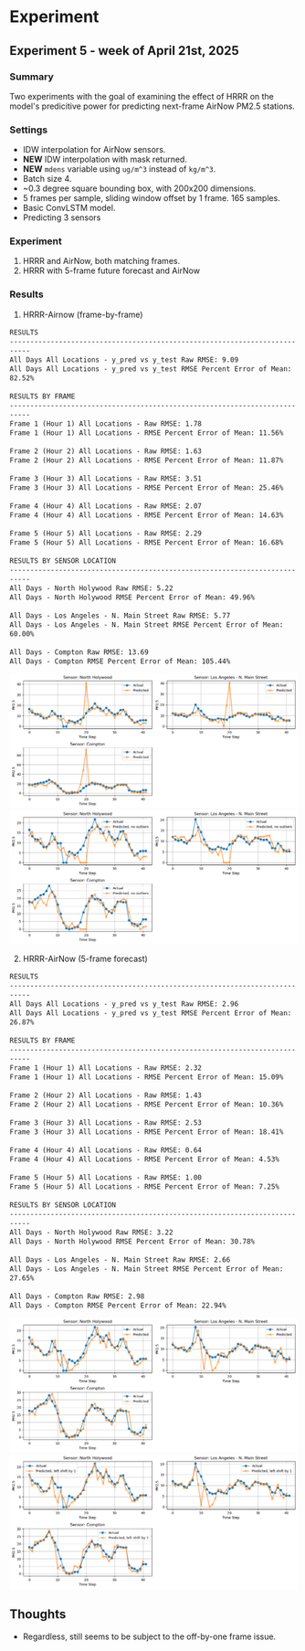 # Experiment
## Experiment 5 - week of April 21st, 2025
### Summary
Two experiments with the goal of examining the effect of HRRR on the model's predicitive power for predicting next-frame AirNow PM2.5 stations.
### Settings
- IDW interpolation for AirNow sensors.
- **NEW** IDW interpolation with mask returned.
- **NEW** `mdens` variable using `ug/m^3` instead of `kg/m^3`.
- Batch size 4.
- ~0.3 degree square bounding box, with 200x200 dimensions.
- 5 frames per sample, sliding window offset by 1 frame. 165 samples.
- Basic ConvLSTM model.
- Predicting 3 sensors
### Experiment
1. HRRR and AirNow, both matching frames.
2. HRRR with 5-frame future forecast and AirNow
### Results
1. HRRR-Airnow (frame-by-frame)
```
RESULTS
---------------------------------------------------------------------------
All Days All Locations - y_pred vs y_test Raw RMSE: 9.09
All Days All Locations - y_pred vs y_test RMSE Percent Error of Mean: 82.52%

RESULTS BY FRAME
---------------------------------------------------------------------------
Frame 1 (Hour 1) All Locations - Raw RMSE: 1.78
Frame 1 (Hour 1) All Locations - RMSE Percent Error of Mean: 11.56%

Frame 2 (Hour 2) All Locations - Raw RMSE: 1.63
Frame 2 (Hour 2) All Locations - RMSE Percent Error of Mean: 11.87%

Frame 3 (Hour 3) All Locations - Raw RMSE: 3.51
Frame 3 (Hour 3) All Locations - RMSE Percent Error of Mean: 25.46%

Frame 4 (Hour 4) All Locations - Raw RMSE: 2.07
Frame 4 (Hour 4) All Locations - RMSE Percent Error of Mean: 14.63%

Frame 5 (Hour 5) All Locations - Raw RMSE: 2.29
Frame 5 (Hour 5) All Locations - RMSE Percent Error of Mean: 16.68%

RESULTS BY SENSOR LOCATION
---------------------------------------------------------------------------
All Days - North Holywood Raw RMSE: 5.22
All Days - North Holywood RMSE Percent Error of Mean: 49.96%

All Days - Los Angeles - N. Main Street Raw RMSE: 5.77
All Days - Los Angeles - N. Main Street RMSE Percent Error of Mean: 60.00%

All Days - Compton Raw RMSE: 13.69
All Days - Compton RMSE Percent Error of Mean: 105.44%
```
![](exp_05_a_01.png)
![](exp_05_a_02.png)

2. HRRR-AirNow (5-frame forecast)
```
RESULTS
---------------------------------------------------------------------------
All Days All Locations - y_pred vs y_test Raw RMSE: 2.96
All Days All Locations - y_pred vs y_test RMSE Percent Error of Mean: 26.87%

RESULTS BY FRAME
---------------------------------------------------------------------------
Frame 1 (Hour 1) All Locations - Raw RMSE: 2.32
Frame 1 (Hour 1) All Locations - RMSE Percent Error of Mean: 15.09%

Frame 2 (Hour 2) All Locations - Raw RMSE: 1.43
Frame 2 (Hour 2) All Locations - RMSE Percent Error of Mean: 10.36%

Frame 3 (Hour 3) All Locations - Raw RMSE: 2.53
Frame 3 (Hour 3) All Locations - RMSE Percent Error of Mean: 18.41%

Frame 4 (Hour 4) All Locations - Raw RMSE: 0.64
Frame 4 (Hour 4) All Locations - RMSE Percent Error of Mean: 4.53%

Frame 5 (Hour 5) All Locations - Raw RMSE: 1.00
Frame 5 (Hour 5) All Locations - RMSE Percent Error of Mean: 7.25%

RESULTS BY SENSOR LOCATION
---------------------------------------------------------------------------
All Days - North Holywood Raw RMSE: 3.22
All Days - North Holywood RMSE Percent Error of Mean: 30.78%

All Days - Los Angeles - N. Main Street Raw RMSE: 2.66
All Days - Los Angeles - N. Main Street RMSE Percent Error of Mean: 27.65%

All Days - Compton Raw RMSE: 2.98
All Days - Compton RMSE Percent Error of Mean: 22.94%
```

![](exp_05_b_01.png)
![](exp_05_b_02.png)

## Thoughts
- Regardless, still seems to be subject to the off-by-one frame issue.
